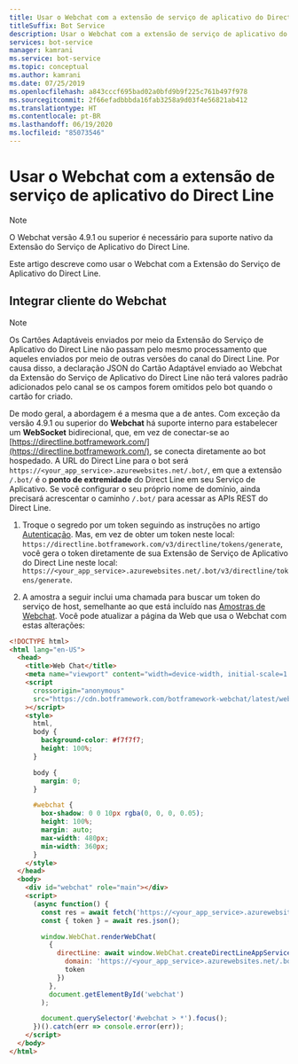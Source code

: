 ```yaml
---
title: Usar o Webchat com a extensão de serviço de aplicativo do Direct Line
titleSuffix: Bot Service
description: Usar o Webchat com a extensão de serviço de aplicativo do Direct Line
services: bot-service
manager: kamrani
ms.service: bot-service
ms.topic: conceptual
ms.author: kamrani
ms.date: 07/25/2019
ms.openlocfilehash: a843cccf695bad02a0bfd9b9f225c761b497f978
ms.sourcegitcommit: 2f66efadbbbda16fab3258a9d03f4e56821ab412
ms.translationtype: HT
ms.contentlocale: pt-BR
ms.lasthandoff: 06/19/2020
ms.locfileid: "85073546"
---
```

# <a name="use-web-chat-with-the-direct-line-app-service-extension"></a>Usar o Webchat com a extensão de serviço de aplicativo do Direct Line

> [!NOTE]
> O Webchat versão 4.9.1 ou superior é necessário para suporte nativo da Extensão do Serviço de Aplicativo do Direct Line. 

Este artigo descreve como usar o Webchat com a Extensão do Serviço de Aplicativo do Direct Line.

## <a name="integrate-web-chat-client"></a>Integrar cliente do Webchat

> [!NOTE]
> Os Cartões Adaptáveis enviados por meio da Extensão do Serviço de Aplicativo do Direct Line não passam pelo mesmo processamento que aqueles enviados por meio de outras versões do canal do Direct Line. Por causa disso, a declaração JSON do Cartão Adaptável enviado ao Webchat da Extensão do Serviço de Aplicativo do Direct Line não terá valores padrão adicionados pelo canal se os campos forem omitidos pelo bot quando o cartão for criado.

De modo geral, a abordagem é a mesma que a de antes. Com exceção da versão 4.9.1 ou superior do **Webchat** há suporte interno para estabelecer um **WebSocket** bidirecional, que, em vez de conectar-se ao [https://directline.botframework.com/](https://directline.botframework.com/), se conecta diretamente ao bot hospedado.
A URL do Direct Line para o bot será `https://<your_app_service>.azurewebsites.net/.bot/`, em que a extensão `/.bot/` é o **ponto de extremidade** do Direct Line em seu Serviço de Aplicativo.
Se você configurar o seu próprio nome de domínio, ainda precisará acrescentar o caminho `/.bot/` para acessar as APIs REST do Direct Line.

1. Troque o segredo por um token seguindo as instruções no artigo [Autenticação](https://docs.microsoft.com/azure/bot-service/rest-api/bot-framework-rest-direct-line-3-0-authentication?view=azure-bot-service-4.0). Mas, em vez de obter um token neste local: `https://directline.botframework.com/v3/directline/tokens/generate`, você gera o token diretamente de sua Extensão de Serviço de Aplicativo do Direct Line neste local: `https://<your_app_service>.azurewebsites.net/.bot/v3/directline/tokens/generate`.  

1. A amostra a seguir inclui uma chamada para buscar um token do serviço de host, semelhante ao que está incluído nas [Amostras de Webchat](https://github.com/microsoft/BotFramework-WebChat/tree/master/samples/01.getting-started/i.protocol-direct-line-app-service-extension). Você pode atualizar a página da Web que usa o Webchat com estas alterações:

```html
<!DOCTYPE html>
<html lang="en-US">
  <head>
    <title>Web Chat</title>
    <meta name="viewport" content="width=device-width, initial-scale=1.0" />
    <script
      crossorigin="anonymous"
      src="https://cdn.botframework.com/botframework-webchat/latest/webchat-minimal.js"
    ></script>
    <style>
      html,
      body {
        background-color: #f7f7f7;
        height: 100%;
      }

      body {
        margin: 0;
      }

      #webchat {
        box-shadow: 0 0 10px rgba(0, 0, 0, 0.05);
        height: 100%;
        margin: auto;
        max-width: 480px;
        min-width: 360px;
      }
    </style>
  </head>
  <body>
    <div id="webchat" role="main"></div>
    <script>
      (async function() {
        const res = await fetch('https://<your_app_service>.azurewebsites.net/api/token/directlinease', { method: 'POST' });
        const { token } = await res.json();

        window.WebChat.renderWebChat(
          {
            directLine: await window.WebChat.createDirectLineAppServiceExtension({
              domain: 'https://<your_app_service>.azurewebsites.net/.bot/v3/directline',
              token
            })
          },
          document.getElementById('webchat')
        );

        document.querySelector('#webchat > *').focus();
      })().catch(err => console.error(err));
    </script>
  </body>
</html>

```
